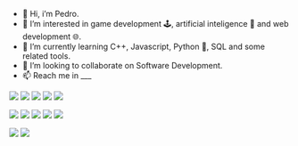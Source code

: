 - 👋 Hi, i’m Pedro.
- 💞️ I’m interested in game development 🕹️, artificial inteligence 🤖 and web development 🌐.
- 🌱 I’m currently learning C++, Javascript, Python 🐍, SQL and some related tools.
- 👀 I’m looking to collaborate on Software Development.
- 📫 Reach me in ___


<a href="link" target ="_blank"><img src="https://img.shields.io/badge/C%2B%2B-00599C?style=for-the-badge&logo=c%2B%2B&logoColor=white"></a> 
<a href="link" target ="_blank"><img src="https://img.shields.io/badge/Python-3776AB?style=for-the-badge&logo=python&logoColor=white"></a>
<a href="link" target ="_blank"><img src="https://img.shields.io/badge/JavaScript-F7DF1E?style=for-the-badge&logo=javascript&logoColor=black"></a> <a href="link" target ="_blank"><img src="https://img.shields.io/badge/HTML5-E34F26?style=for-the-badge&logo=html5&logoColor=white"></a> <a href="link" target ="_blank"><img src="https://img.shields.io/badge/CSS-239120?&style=for-the-badge&logo=css3&logoColor=white"></a> 
  

<a href="link" target ="_blank"><img src="[https://img.shields.io/badge/Node.js-43853D?style=for-the-badge&logo=node.js&logoColor=white](https://img.shields.io/badge/Visual_Studio-5C2D91?style=for-the-badge&logo=visual%20studio&logoColor=white
)"></a>
<a href="link" target ="_blank"><img src="https://img.shields.io/badge/Node.js-43853D?style=for-the-badge&logo=node.js&logoColor=white"></a> <a href="link" target ="_blank"><img src="https://img.shields.io/badge/React-20232A?style=for-the-badge&logo=react&logoColor=61DAFB"></a> <a href="link" target ="_blank"><img src="https://img.shields.io/badge/Angular-DD0031?style=for-the-badge&logo=angular&logoColor=white"></a> <a href="link" target ="_blank"><img src="https://img.shields.io/badge/MySQL-00000F?style=for-the-badge&logo=mysql&logoColor=white"></a> 

 <a href="link" target ="_blank"><img src="https://img.shields.io/badge/TensorFlow-FF6F00?style=for-the-badge&logo=tensorflow&logoColor=white"></a> <a href="link" target ="_blank"><img src="https://img.shields.io/badge/PyCharm-000000.svg?&style=for-the-badge&logo=PyCharm&logoColor=white"></a>
